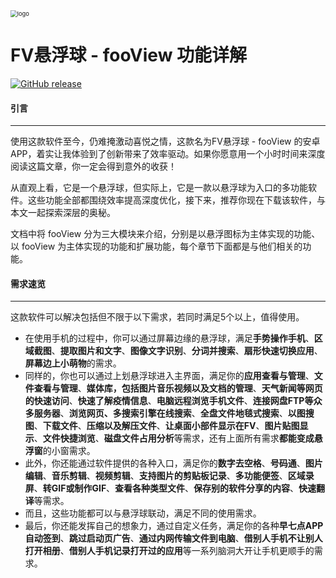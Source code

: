 <img src="assets/logo.webp" alt="logo" style="zoom:67%;" />

# FV悬浮球 - fooView 功能详解

[![GitHub release](assets/fooView-doc.svg)](https://github.com/Sealt/fooView-doc/releases/latest)

#### **引言**
***
使用这款软件至今，仍难掩激动喜悦之情，这款名为FV悬浮球 -  fooView 的安卓 APP，着实让我体验到了创新带来了效率驱动。如果你愿意用一个小时时间来深度阅读这篇文章，你一定会得到意外的收获！

从直观上看，它是一个悬浮球，但实际上，它是一款以悬浮球为入口的多功能软件。这些功能全部都围绕效率提高深度优化，接下来，推荐你现在下载该软件，与本文一起探索深层的奥秘。

文档中将 fooView 分为三大模块来介绍，分别是以悬浮图标为主体实现的功能、以 fooView 为主体实现的功能和扩展功能，每个章节下面都是与他们相关的功能。

#### **需求速览**
***
这款软件可以解决包括但不限于以下需求，若同时满足5个以上，值得使用。

* 在使用手机的过程中，你可以通过屏幕边缘的悬浮球，满足**手势操作手机**、**区域截图**、**提取图片和文字**、**图像文字识别**、**分词并搜索**、**扇形快速切换应用**、**屏幕边上小萌物**的需求。
* 同样的，你也可以通过上划悬浮球进入主界面，满足你的**应用查看与管理**、**文件查看与管理**、**媒体库，包括图片音乐视频以及文档的管理**、**天气新闻等网页的快速访问**、**快速了解疫情信息**、**电脑远程浏览手机文件**、**连接网盘FTP等众多服务器**、**浏览网页、多搜索引擎在线搜索**、**全盘文件地毯式搜索**、**以图搜图**、**下载文件**、**压缩以及解压文件**、**让桌面小部件显示在FV**、**图片贴图显示**、**文件快捷浏览**、**磁盘文件占用分析**等需求，还有上面所有需求**都能变成悬浮窗**的小窗需求。
* 此外，你还能通过软件提供的各种入口，满足你的**数字去空格**、**号码通**、**图片编辑**、**音乐剪辑**、**视频剪辑**、**支持图片的剪贴板记录**、**多功能便签**、**区域录屏**、**转GIF或制作GIF**、**查看各种类型文件**、**保存别的软件分享的内容**、**快速翻译**等需求。
* 而且，这些功能都可以与悬浮球联动，满足不同的使用需求。
* 最后，你还能发挥自己的想象力，通过自定义任务，满足你的各种**早七点APP自动签到**、**跳过启动页广告**、**通过内网传输文件到电脑**、**借别人手机不让别人打开相册**、**借别人手机记录打开过的应用**等一系列脑洞大开让手机更顺手的需求。